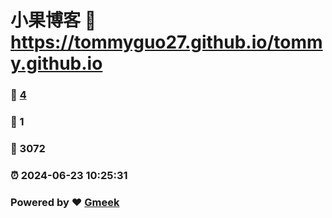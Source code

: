 # 小果博客 :link: https://tommyguo27.github.io/tommy.github.io 
### :page_facing_up: [4](https://tommyguo27.github.io/tommy.github.io/tag.html) 
### :speech_balloon: 1 
### :hibiscus: 3072 
### :alarm_clock: 2024-06-23 10:25:31 
### Powered by :heart: [Gmeek](https://github.com/Meekdai/Gmeek)

